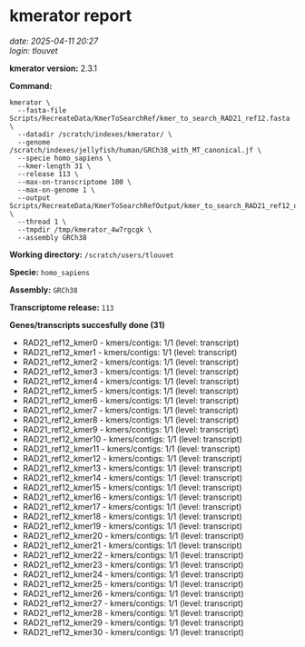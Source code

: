 # kmerator report
*date: 2025-04-11 20:27*  
*login: tlouvet*

**kmerator version:** 2.3.1

**Command:**

```
kmerator \
  --fasta-file Scripts/RecreateData/KmerToSearchRef/kmer_to_search_RAD21_ref12.fasta \
  --datadir /scratch/indexes/kmerator/ \
  --genome /scratch/indexes/jellyfish/human/GRCh38_with_MT_canonical.jf \
  --specie homo_sapiens \
  --kmer-length 31 \
  --release 113 \
  --max-on-transcriptome 100 \
  --max-on-genome 1 \
  --output Scripts/RecreateData/KmerToSearchRefOutput/kmer_to_search_RAD21_ref12_output \
  --thread 1 \
  --tmpdir /tmp/kmerator_4w7rgcgk \
  --assembly GRCh38
```

**Working directory:** `/scratch/users/tlouvet`

**Specie:** `homo_sapiens`

**Assembly:** `GRCh38`

**Transcriptome release:** `113`

**Genes/transcripts succesfully done (31)**

- RAD21_ref12_kmer0 - kmers/contigs: 1/1 (level: transcript)
- RAD21_ref12_kmer1 - kmers/contigs: 1/1 (level: transcript)
- RAD21_ref12_kmer2 - kmers/contigs: 1/1 (level: transcript)
- RAD21_ref12_kmer3 - kmers/contigs: 1/1 (level: transcript)
- RAD21_ref12_kmer4 - kmers/contigs: 1/1 (level: transcript)
- RAD21_ref12_kmer5 - kmers/contigs: 1/1 (level: transcript)
- RAD21_ref12_kmer6 - kmers/contigs: 1/1 (level: transcript)
- RAD21_ref12_kmer7 - kmers/contigs: 1/1 (level: transcript)
- RAD21_ref12_kmer8 - kmers/contigs: 1/1 (level: transcript)
- RAD21_ref12_kmer9 - kmers/contigs: 1/1 (level: transcript)
- RAD21_ref12_kmer10 - kmers/contigs: 1/1 (level: transcript)
- RAD21_ref12_kmer11 - kmers/contigs: 1/1 (level: transcript)
- RAD21_ref12_kmer12 - kmers/contigs: 1/1 (level: transcript)
- RAD21_ref12_kmer13 - kmers/contigs: 1/1 (level: transcript)
- RAD21_ref12_kmer14 - kmers/contigs: 1/1 (level: transcript)
- RAD21_ref12_kmer15 - kmers/contigs: 1/1 (level: transcript)
- RAD21_ref12_kmer16 - kmers/contigs: 1/1 (level: transcript)
- RAD21_ref12_kmer17 - kmers/contigs: 1/1 (level: transcript)
- RAD21_ref12_kmer18 - kmers/contigs: 1/1 (level: transcript)
- RAD21_ref12_kmer19 - kmers/contigs: 1/1 (level: transcript)
- RAD21_ref12_kmer20 - kmers/contigs: 1/1 (level: transcript)
- RAD21_ref12_kmer21 - kmers/contigs: 1/1 (level: transcript)
- RAD21_ref12_kmer22 - kmers/contigs: 1/1 (level: transcript)
- RAD21_ref12_kmer23 - kmers/contigs: 1/1 (level: transcript)
- RAD21_ref12_kmer24 - kmers/contigs: 1/1 (level: transcript)
- RAD21_ref12_kmer25 - kmers/contigs: 1/1 (level: transcript)
- RAD21_ref12_kmer26 - kmers/contigs: 1/1 (level: transcript)
- RAD21_ref12_kmer27 - kmers/contigs: 1/1 (level: transcript)
- RAD21_ref12_kmer28 - kmers/contigs: 1/1 (level: transcript)
- RAD21_ref12_kmer29 - kmers/contigs: 1/1 (level: transcript)
- RAD21_ref12_kmer30 - kmers/contigs: 1/1 (level: transcript)
